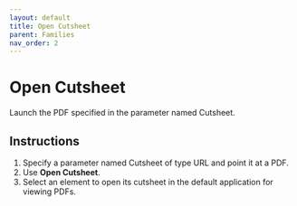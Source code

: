 ```yaml
---
layout: default
title: Open Cutsheet
parent: Families
nav_order: 2
---
```


# Open Cutsheet
Launch the PDF specified in the parameter named Cutsheet.

## Instructions
1. Specify a parameter named Cutsheet of type URL and point it at a PDF.
2. Use **Open Cutsheet**.
3. Select an element to open its cutsheet in the default application for 
   viewing PDFs.
